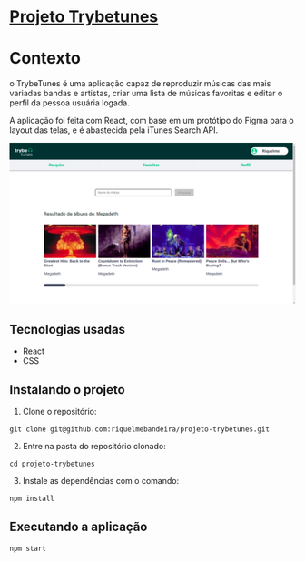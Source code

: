 # [Projeto Trybetunes](https://riquelmebandeira.github.io/projeto-trybetunes/#/)

# Contexto
o TrybeTunes é uma aplicação capaz de reproduzir músicas das mais variadas bandas e artistas, criar uma lista de músicas favoritas e editar o perfil da pessoa usuária logada.

A aplicação foi feita com React, com base em um protótipo do Figma para o layout das telas, e é abastecida pela iTunes Search API.

![Preview da aplicação](preview.png)
## Tecnologias usadas

* React
* CSS

## Instalando o projeto

1. Clone o repositório:

```
git clone git@github.com:riquelmebandeira/projeto-trybetunes.git
```

2. Entre na pasta do repositório clonado:

```
cd projeto-trybetunes
```

3. Instale as dependências com o comando:

```
npm install
```

## Executando a aplicação

  ```
  npm start
  ```
